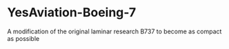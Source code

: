 # YesAviation-Boeing-7
A modification of the original laminar research B737 to become as compact as possible
